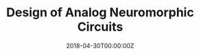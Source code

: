 ---
title: Design of Analog Neuromorphic Circuits
summary: Designed the circuit of a Pulse-Based Analog Velocity Sensor. Pixels were designed to detect the edge of an object using contrasting lights. Multiple pixels were then used to measure the velocity of a moving object.
tags:
- Hardware
date: "2018-04-30T00:00:00Z"


external_link: ""

image:
  # caption: Photo by Toa Heftiba on Unsplash
  focal_point: Smart
---
